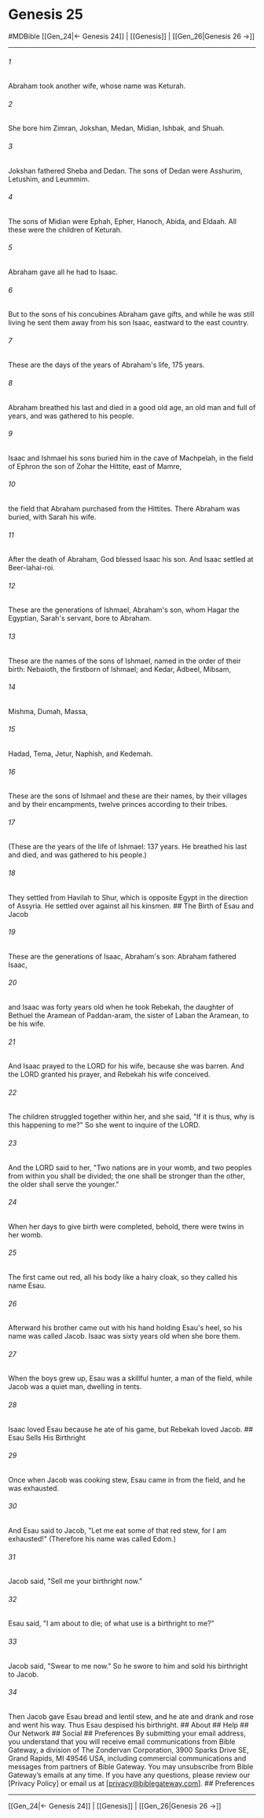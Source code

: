# Genesis 25
#MDBible
[[Gen_24|← Genesis 24]] | [[Genesis]] | [[Gen_26|Genesis 26 →]]

***


###### 1 
Abraham took another wife, whose name was Keturah. 

###### 2 
She bore him Zimran, Jokshan, Medan, Midian, Ishbak, and Shuah. 

###### 3 
Jokshan fathered Sheba and Dedan. The sons of Dedan were Asshurim, Letushim, and Leummim. 

###### 4 
The sons of Midian were Ephah, Epher, Hanoch, Abida, and Eldaah. All these were the children of Keturah. 

###### 5 
Abraham gave all he had to Isaac. 

###### 6 
But to the sons of his concubines Abraham gave gifts, and while he was still living he sent them away from his son Isaac, eastward to the east country. 

###### 7 
These are the days of the years of Abraham's life, 175 years. 

###### 8 
Abraham breathed his last and died in a good old age, an old man and full of years, and was gathered to his people. 

###### 9 
Isaac and Ishmael his sons buried him in the cave of Machpelah, in the field of Ephron the son of Zohar the Hittite, east of Mamre, 

###### 10 
the field that Abraham purchased from the Hittites. There Abraham was buried, with Sarah his wife. 

###### 11 
After the death of Abraham, God blessed Isaac his son. And Isaac settled at Beer-lahai-roi. 

###### 12 
These are the generations of Ishmael, Abraham's son, whom Hagar the Egyptian, Sarah's servant, bore to Abraham. 

###### 13 
These are the names of the sons of Ishmael, named in the order of their birth: Nebaioth, the firstborn of Ishmael; and Kedar, Adbeel, Mibsam, 

###### 14 
Mishma, Dumah, Massa, 

###### 15 
Hadad, Tema, Jetur, Naphish, and Kedemah. 

###### 16 
These are the sons of Ishmael and these are their names, by their villages and by their encampments, twelve princes according to their tribes. 

###### 17 
(These are the years of the life of Ishmael: 137 years. He breathed his last and died, and was gathered to his people.) 

###### 18 
They settled from Havilah to Shur, which is opposite Egypt in the direction of Assyria. He settled over against all his kinsmen. ## The Birth of Esau and Jacob 

###### 19 
These are the generations of Isaac, Abraham's son: Abraham fathered Isaac, 

###### 20 
and Isaac was forty years old when he took Rebekah, the daughter of Bethuel the Aramean of Paddan-aram, the sister of Laban the Aramean, to be his wife. 

###### 21 
And Isaac prayed to the LORD for his wife, because she was barren. And the LORD granted his prayer, and Rebekah his wife conceived. 

###### 22 
The children struggled together within her, and she said, "If it is thus, why is this happening to me?" So she went to inquire of the LORD. 

###### 23 
And the LORD said to her, "Two nations are in your womb, and two peoples from within you shall be divided; the one shall be stronger than the other, the older shall serve the younger." 

###### 24 
When her days to give birth were completed, behold, there were twins in her womb. 

###### 25 
The first came out red, all his body like a hairy cloak, so they called his name Esau. 

###### 26 
Afterward his brother came out with his hand holding Esau's heel, so his name was called Jacob. Isaac was sixty years old when she bore them. 

###### 27 
When the boys grew up, Esau was a skillful hunter, a man of the field, while Jacob was a quiet man, dwelling in tents. 

###### 28 
Isaac loved Esau because he ate of his game, but Rebekah loved Jacob. ## Esau Sells His Birthright 

###### 29 
Once when Jacob was cooking stew, Esau came in from the field, and he was exhausted. 

###### 30 
And Esau said to Jacob, "Let me eat some of that red stew, for I am exhausted!" (Therefore his name was called Edom.) 

###### 31 
Jacob said, "Sell me your birthright now." 

###### 32 
Esau said, "I am about to die; of what use is a birthright to me?" 

###### 33 
Jacob said, "Swear to me now." So he swore to him and sold his birthright to Jacob. 

###### 34 
Then Jacob gave Esau bread and lentil stew, and he ate and drank and rose and went his way. Thus Esau despised his birthright. ## About ## Help ## Our Network ## Social ## Preferences By submitting your email address, you understand that you will receive email communications from Bible Gateway, a division of The Zondervan Corporation, 3900 Sparks Drive SE, Grand Rapids, MI 49546 USA, including commercial communications and messages from partners of Bible Gateway. You may unsubscribe from Bible Gateway&rsquo;s emails at any time. If you have any questions, please review our [Privacy Policy] or email us at [privacy@biblegateway.com]. ## Preferences

***

[[Gen_24|← Genesis 24]] | [[Genesis]] | [[Gen_26|Genesis 26 →]]
